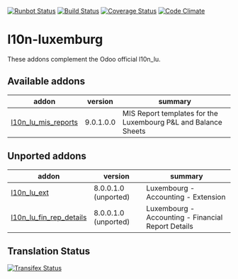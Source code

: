 [![Runbot Status](https://runbot.odoo-community.org/runbot/badge/flat/123/9.0.svg)](https://runbot.odoo-community.org/runbot/repo/github-com-oca-l10n-luxemburg-123)
[![Build Status](https://travis-ci.org/OCA/l10n-luxemburg.svg?branch=9.0)](https://travis-ci.org/OCA/l10n-luxemburg)
[![Coverage Status](https://coveralls.io/repos/OCA/l10n-luxemburg/badge.svg?branch=9.0)](https://coveralls.io/r/OCA/l10n-luxemburg?branch=9.0)
[![Code Climate](https://codeclimate.com/github/OCA/l10n-luxemburg/badges/gpa.svg)](https://codeclimate.com/github/OCA/l10n-luxemburg)

l10n-luxemburg
==============

These addons complement the Odoo official l10n_lu.


[//]: # (addons)
Available addons
----------------
addon | version | summary
--- | --- | ---
[l10n_lu_mis_reports](l10n_lu_mis_reports/) | 9.0.1.0.0 | MIS Report templates for the Luxembourg P&L and Balance Sheets

Unported addons
---------------
addon | version | summary
--- | --- | ---
[l10n_lu_ext](l10n_lu_ext/) | 8.0.0.1.0 (unported) | Luxembourg - Accounting - Extension
[l10n_lu_fin_rep_details](l10n_lu_fin_rep_details/) | 8.0.0.1.0 (unported) | Luxembourg - Accounting - Financial Report Details

[//]: # (end addons)

Translation Status
------------------
[![Transifex Status](https://www.transifex.com/projects/p/OCA-l10n-luxemburg-9-0/chart/image_png)](https://www.transifex.com/projects/p/OCA-l10n-luxemburg-9-0)
